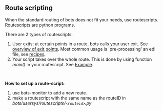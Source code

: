 ## Route scripting ##

When the standard routing of bots does not fit your needs, use routescripts.<br>
Routescripts are python programs.<br>


There are 2 types of routescripts:<br>
<ol><li>User exits: at certain points in a route, bots calls your user exit. See <a href='RouteScriptsOverviewExits.md'>overview of exit points</a>. Most common usage is 'pre-processing' an edi file, see <a href='RouteScriptsExample.md'>recipes</a>.<br>
</li><li>Your script takes over the whole route. This is done by using function <i>main()</i> in your routescript. See <a href='RouteScriptsExampleWholeRoute.md'>Example</a>.</li></ol>

<br>

<b>How to set up a route-script:</b>
<ol><li>use bots-monitor to add a new route.<br>
</li><li>make a routescript with the same name as the routeID in <i>bots/usersys/routescripts/<code>&lt;routeid&gt;</code>.py</i>